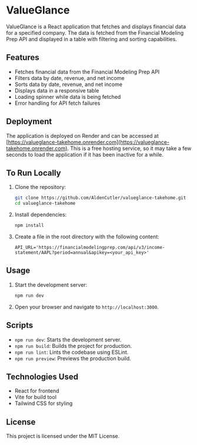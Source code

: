 # ValueGlance

ValueGlance is a React application that fetches and displays financial data for a specified company. The data is fetched from the Financial Modeling Prep API and displayed in a table with filtering and sorting capabilities.

## Features

- Fetches financial data from the Financial Modeling Prep API
- Filters data by date, revenue, and net income
- Sorts data by date, revenue, and net income
- Displays data in a responsive table
- Loading spinner while data is being fetched
- Error handling for API fetch failures

## Deployment

The application is deployed on Render and can be accessed at [https://valueglance-takehome.onrender.com](https://valueglance-takehome.onrender.com). This is a free hosting service, so it may take a few seconds to load the application if it has been inactive for a while.

## To Run Locally

1. Clone the repository:
    ```sh
    git clone https://github.com/AldenCutler/valueglance-takehome.git
    cd valueglance-takehome
    ```

2. Install dependencies:
    ```sh
    npm install
    ```

3. Create a  file in the root directory with the following content:
    ```env
    API_URL='https://financialmodelingprep.com/api/v3/income-statement/AAPL?period=annual&apikey=<your_api_key>'
    ```

## Usage

1. Start the development server:
    ```sh
    npm run dev
    ```

2. Open your browser and navigate to `http://localhost:3000`.

## Scripts

- `npm run dev`: Starts the development server.
- `npm run build`: Builds the project for production.
- `npm run lint`: Lints the codebase using ESLint.
- `npm run preview`: Previews the production build.


## Technologies Used

- React for frontend
- Vite for build tool
- Tailwind CSS for styling

## License

This project is licensed under the MIT License.